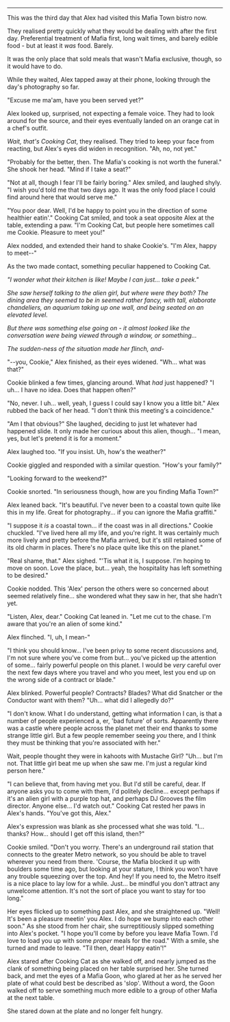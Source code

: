 ----

This was the third day that Alex had visited this Mafia Town bistro now.

They realised pretty quickly what they would be dealing with after the first day. Preferential treatment of Mafia first, long wait times, and barely edible food - but at least it *was* food. Barely.

It was the only place that sold meals that wasn't Mafia exclusive, though, so it would have to do.

While they waited, Alex tapped away at their phone, looking through the day's photography so far.

"Excuse me ma'am, have you been served yet?"

Alex looked up, surprised, not expecting a female voice. They had to look around for the source, and their eyes eventually landed on an orange cat in a chef's outfit.

*Wait, that's Cooking Cat*, they realised. They tried to keep your face from reacting, but Alex's eyes did widen in recognition. "Ah, no, not yet."

"Probably for the better, then. The Mafia's cooking is not worth the funeral." She shook her head. "Mind if I take a seat?"

"Not at all, though I fear I'll be fairly boring." Alex smiled, and laughed shyly. "I wish you'd told me that two days ago. It was the only food place I could find around here that would serve me."

"You poor dear. Well, I'd be happy to point you in the direction of some healthier eatin'." Cooking Cat smiled, and took a seat opposite Alex at the table, extending a paw. "I'm Cooking Cat, but people here sometimes call me Cookie. Pleasure to meet you!"

Alex nodded, and extended their hand to shake Cookie's. "I'm Alex, happy to meet--" 

As the two made contact, something peculiar happened to Cooking Cat.

*"I wonder what their kitchen is like! Maybe I can just... take a peek."*

*She saw herself talking to the alien girl, but where were they both? The dining area they seemed to be in seemed rather fancy, with tall, elaborate chandeliers, an aquarium taking up one wall, and being seated on an elevated level.*

*But there was something else going on - it almost looked like the conversation were being viewed through a window, or something...*

*The sudden-ness of the situation made her flinch, and-*

"--you, Cookie," Alex finished, as their eyes widened. "Wh... what was that?"

Cookie blinked a few times, glancing around. What *had* just happened? "I uh... I have no idea. Does that happen often?"

"No, never. I uh... well, yeah, I guess I could say I know you a little bit." Alex rubbed the back of her head. "I don't think this meeting's a coincidence."

"Am I that obvious?" She laughed, deciding to just let whatever had happened slide. It only made her curious about this alien, though... "I mean, yes, but let's pretend it is for a moment."

Alex laughed too. "If you insist. Uh, how's the weather?"

Cookie giggled and responded with a similar question. "How's your family?"

"Looking forward to the weekend?"

Cookie snorted. "In seriousness though, how are you finding Mafia Town?"

Alex leaned back. "It's beautiful. I've never been to a coastal town quite like this in my
life. Great for photography... if you can ignore the Mafia graffiti."

"I suppose it *is* a coastal town... if the coast was in all directions." Cookie chuckled. "I've lived here all my life, and you're right. It was certainly much more lively and pretty before the Mafia arrived, but it's still retained some of its old charm in places. There's no place quite like this on the planet."

"Real shame, that." Alex sighed. "'Tis what it is, I suppose. I'm hoping to move on soon. Love the place, but... yeah, the hospitality has left something to be desired."

Cookie nodded. This 'Alex' person the others were so concerned about seemed relatively fine... she wondered what they saw in her, that she hadn't yet.

"Listen, Alex, dear." Cooking Cat leaned in. "Let me cut to the chase. I'm aware that you're an alien of some kind."

Alex flinched. "I, uh, I mean-"

"I think you should know... I've been privy to some recent discussions and, I'm not sure where you've come from but... you've picked up the attention of some... fairly powerful people on this planet. I would be *very* careful over the next few days where you travel and who you meet, lest you end up on the wrong side of a contract or blade."

Alex blinked. Powerful people? Contracts? Blades? What did Snatcher or the Conductor want with them? "Uh... what did I allegedly do?"

"I don't know. What I do understand, getting what information I can, is that a number of people experienced a, er, 'bad future' of sorts. Apparently there was a castle where people across the planet met their end thanks to some strange little girl. But a few people remember seeing *you* there, and I think they must be thinking that you're associated with her."

Wait, people thought they were in kahoots with Mustache Girl? "Uh... but I'm not. That little girl beat me up when she saw me. I'm just a regular kind person here."

"I can believe that, from having met you. But I'd still be careful, dear. If anyone asks you to come with them, I'd politely decline... except perhaps if it's an alien girl with a purple top hat, and perhaps DJ Grooves the film director. Anyone else... I'd watch out." Cooking Cat rested her paws in Alex's hands. "You've got this, Alex."

Alex's expression was blank as she processed what she was told. "I... thanks? How... should I get off this island, then?"

Cookie smiled. "Don't you worry. There's an underground rail station that connects to the greater Metro network, so you should be able to travel wherever you need from there. 'Course, the Mafia blocked it up with boulders some time ago, but looking at your stature, I think you won't have any trouble squeezing over the top. And hey! If you need to, the Metro itself is a nice place to lay low for a while. Just... be mindful you don't attract any unwelcome attention. It's not the sort of place you want to stay for too long."

Her eyes flicked up to something past Alex, and she straightened up. "Well! It's been a pleasure meetin' you Alex. I do hope we bump into each other soon." As she stood from her chair, she surreptitiously slipped something into Alex's pocket. "I hope you'll come by before you leave Mafia Town. I'd love to load you up with some *proper* meals for the road." With a smile, she turned and made to leave. "Til then, dear! Happy eatin'!"

Alex stared after Cooking Cat as she walked off, and nearly jumped as the clank of something being placed on her table surprised her. She turned back, and met the eyes of a Mafia Goon, who glared at her as he served her plate of what could best be described as 'slop'. Without a word, the Goon walked off to serve something much more edible to a group of other Mafia at the next table.

She stared down at the plate and no longer felt hungry.